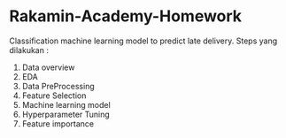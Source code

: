 # Rakamin-Academy-Homework
Classification machine learning model to predict late delivery. 
Steps yang dilakukan : 
1. Data overview
2. EDA
3. Data PreProcessing
4. Feature Selection
5. Machine learning model
6. Hyperparameter Tuning
7. Feature importance
